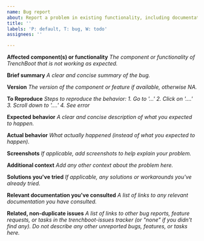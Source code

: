 ```yaml
---
name: Bug report
about: Report a problem in existing functionality, including documentation and infrastructure.
title: ''
labels: 'P: default, T: bug, W: todo'
assignees: ''

---
```


**Affected component(s) or functionality**
_The component or functionality of TrenchBoot that is not working as expected._

**Brief summary**
_A clear and concise summary of the bug._

**Version**
_The version of the component or feature if available, otherwise NA._

**To Reproduce**
_Steps to reproduce the behavior:_
_1. Go to '...'_
_2. Click on '....'_
_3. Scroll down to '....'_
_4. See error_

**Expected behavior**
_A clear and concise description of what you expected to happen._

**Actual behavior**
_What actually happened (instead of what you expected to happen)._

**Screenshots**
_If applicable, add screenshots to help explain your problem._

**Additional context**
_Add any other context about the problem here._

**Solutions you've tried**
_If applicable, any solutions or workarounds you've already tried._

**Relevant documentation you've consulted**
_A list of links to any relevant documentation you have consulted._

**Related, non-duplicate issues**
_A list of links to other bug reports, feature requests, or tasks in the
trenchboot-issues tracker (or "none" if you didn't find any). Do not describe
any other unreported bugs, features, or tasks here._
